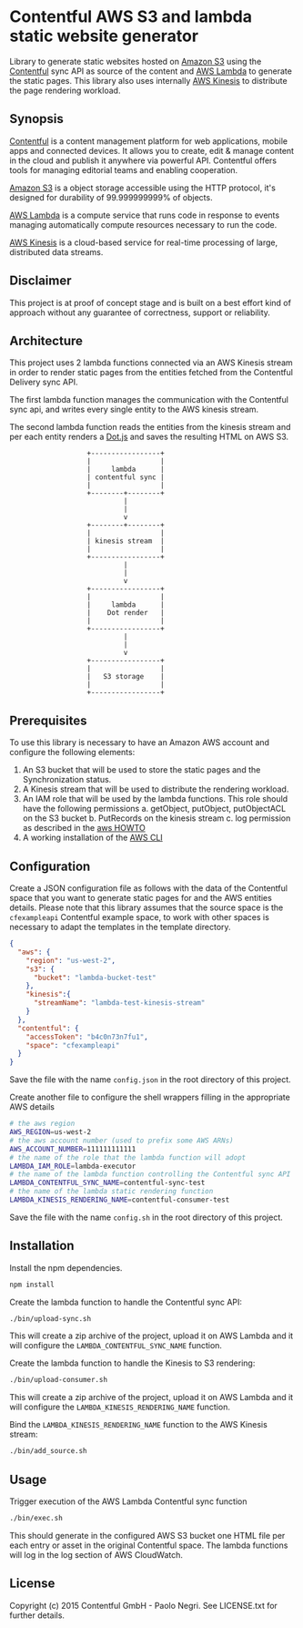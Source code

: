 # Contentful AWS S3 and lambda static website generator

Library to generate static websites hosted on [Amazon S3](http://aws.amazon.com/s3/)
using the [Contentful](https://www.contentful.com) sync API as source
of the content and [AWS Lambda](http://aws.amazon.com/lambda/) to generate
the static pages.
This library also uses internally [AWS Kinesis](http://aws.amazon.com/kinesis)
to distribute the page rendering workload.

## Synopsis

[Contentful](https://www.contentful.com) is a content management
platform for web applications, mobile apps and connected devices.
It allows you to create, edit & manage content in the cloud and
publish it anywhere via powerful API. Contentful offers tools
for managing editorial teams and enabling cooperation.

[Amazon S3](http://aws.amazon.com/s3) is a object storage accessible
using the HTTP protocol, it's designed for durability of
99.999999999% of objects.

[AWS Lambda](http://aws.amazon.com/lambda) is a compute service that
runs code in response to events managing automatically compute resources
necessary to run the code.

[AWS Kinesis](http://aws.amazon.com/kinesis) is a cloud-based service
for real-time processing of large, distributed data streams.

## Disclaimer

This project is at proof of concept stage and is built on a best
effort kind of approach without any guarantee of correctness,
support or reliability.

## Architecture

This project uses 2 lambda functions connected via an AWS Kinesis
stream in order to render static pages from the entities fetched
from the Contentful Delivery sync API.

The first lambda function manages the communication with the Contentful
sync api, and writes every single entity to the AWS kinesis stream.

The second lambda function reads the entities from the kinesis stream
and per each entity renders a [Dot.js](http://olado.github.io/doT/index.html)
and saves the resulting HTML on AWS S3.

```
                   +-----------------+
                   |                 |
                   |     lambda      |
                   | contentful sync |
                   |                 |
                   +--------+--------+
                            |
                            |
                            v
                   +--------+--------+
                   |                 |
                   | kinesis stream  |
                   |                 |
                   +-----------------+
                            |
                            |
                            v
                   +-----------------+
                   |                 |
                   |     lambda      |
                   |    Dot render   |
                   |                 |
                   +-----------------+
                            |
                            |
                            v
                   +-----------------+
                   |                 |
                   |   S3 storage    |
                   |                 |
                   +-----------------+
```

## Prerequisites

To use this library is necessary to have an Amazon AWS account and
configure the following elements:

1. An S3 bucket that will be used to store the static pages and the
Synchronization status.
2. A Kinesis stream that will be used to distribute the rendering
workload.
3. An IAM role that will be used by the lambda functions. This role
should have the following permissions
  a. getObject, putObject, putObjectACL on the S3 bucket
  b. PutRecords on the kinesis stream
  c. log permission as described in the [aws HOWTO](http://docs.aws.amazon.com/lambda/latest/dg/walkthrough-kinesis-events-adminuser-create-test-function-create-execution-role.html)
4. A working installation of the [AWS CLI](http://aws.amazon.com/cli/)

## Configuration

Create a JSON configuration file as follows with the data of the
Contentful space that you want to generate static pages for and the
AWS entities details.
Please note that this library assumes that the source space is the
`cfexampleapi` Contentful example space, to work with other spaces is
necessary to adapt the templates in the template directory.

```json
{
  "aws": {
    "region": "us-west-2",
    "s3": {
      "bucket": "lambda-bucket-test"
    },
    "kinesis":{
      "streamName": "lambda-test-kinesis-stream"
    }
  },
  "contentful": {
    "accessToken": "b4c0n73n7fu1",
    "space": "cfexampleapi"
  }
}
```
Save the file with the name `config.json` in the root directory of this
project.

Create another file to configure the shell wrappers filling in the
appropriate AWS details

```sh
# the aws region
AWS_REGION=us-west-2
# the aws account number (used to prefix some AWS ARNs)
AWS_ACCOUNT_NUMBER=111111111111
# the name of the role that the lambda function will adopt
LAMBDA_IAM_ROLE=lambda-executor
# the name of the lambda function controlling the Contentful sync API
LAMBDA_CONTENTFUL_SYNC_NAME=contentful-sync-test
# the name of the lambda static rendering function
LAMBDA_KINESIS_RENDERING_NAME=contentful-consumer-test
```
Save the file with the name `config.sh` in the root directory of this
project.

## Installation

Install the npm dependencies.

```sh
npm install
```

Create the lambda function to handle the Contentful sync API:

```sh
./bin/upload-sync.sh
```

This will create a zip archive of the project, upload it on AWS Lambda
and it will configure the `LAMBDA_CONTENTFUL_SYNC_NAME` function.

Create the lambda function to handle the Kinesis to S3 rendering:

```sh
./bin/upload-consumer.sh
```

This will create a zip archive of the project, upload it on AWS Lambda
and it will configure the `LAMBDA_KINESIS_RENDERING_NAME` function.

Bind the `LAMBDA_KINESIS_RENDERING_NAME` function to the AWS Kinesis
stream:

```sh
./bin/add_source.sh
```

## Usage

Trigger execution of the AWS Lambda Contentful sync function

```sh
./bin/exec.sh
```

This should generate in the configured AWS S3 bucket one HTML file
per each entry or asset in the original Contentful space.
The lambda functions will log in the log section of AWS CloudWatch.

## License

Copyright (c) 2015 Contentful GmbH - Paolo Negri. See LICENSE.txt for further details.
